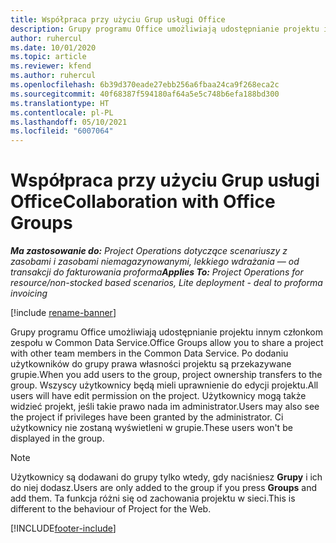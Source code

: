 ```yaml
---
title: Współpraca przy użyciu Grup usługi Office
description: Grupy programu Office umożliwiają udostępnianie projektu innym członkom zespołu w Common Data Service.
author: ruhercul
ms.date: 10/01/2020
ms.topic: article
ms.reviewer: kfend
ms.author: ruhercul
ms.openlocfilehash: 6b39d370eade27ebb256a6fbaa24ca9f268eca2c
ms.sourcegitcommit: 40f68387f594180af64a5e5c748b6efa188bd300
ms.translationtype: HT
ms.contentlocale: pl-PL
ms.lasthandoff: 05/10/2021
ms.locfileid: "6007064"
---
```

# <a name="collaboration-with-office-groups"></a><span data-ttu-id="1e677-103">Współpraca przy użyciu Grup usługi Office</span><span class="sxs-lookup"><span data-stu-id="1e677-103">Collaboration with Office Groups</span></span>

<span data-ttu-id="1e677-104">_**Ma zastosowanie do:** Project Operations dotyczące scenariuszy z zasobami i zasobami niemagazynowanymi, lekkiego wdrażania — od transakcji do fakturowania proforma_</span><span class="sxs-lookup"><span data-stu-id="1e677-104">_**Applies To:** Project Operations for resource/non-stocked based scenarios, Lite deployment - deal to proforma invoicing_</span></span>

[!include [rename-banner](~/includes/cc-data-platform-banner.md)]

<span data-ttu-id="1e677-105">Grupy programu Office umożliwiają udostępnianie projektu innym członkom zespołu w Common Data Service.</span><span class="sxs-lookup"><span data-stu-id="1e677-105">Office Groups allow you to share a project with other team members in the Common Data Service.</span></span> <span data-ttu-id="1e677-106">Po dodaniu użytkowników do grupy prawa własności projektu są przekazywane grupie.</span><span class="sxs-lookup"><span data-stu-id="1e677-106">When you add users to the group, project ownership transfers to the group.</span></span> <span data-ttu-id="1e677-107">Wszyscy użytkownicy będą mieli uprawnienie do edycji projektu.</span><span class="sxs-lookup"><span data-stu-id="1e677-107">All users will have edit permission on the project.</span></span> <span data-ttu-id="1e677-108">Użytkownicy mogą także widzieć projekt, jeśli takie prawo nada im administrator.</span><span class="sxs-lookup"><span data-stu-id="1e677-108">Users may also see the project if privileges have been granted by the administrator.</span></span> <span data-ttu-id="1e677-109">Ci użytkownicy nie zostaną wyświetleni w grupie.</span><span class="sxs-lookup"><span data-stu-id="1e677-109">These users won't be displayed in the group.</span></span>

> [!NOTE] 
> <span data-ttu-id="1e677-110">Użytkownicy są dodawani do grupy tylko wtedy, gdy naciśniesz **Grupy** i ich do niej dodasz.</span><span class="sxs-lookup"><span data-stu-id="1e677-110">Users are only added to the group if you press **Groups** and add them.</span></span> <span data-ttu-id="1e677-111">Ta funkcja różni się od zachowania projektu w sieci.</span><span class="sxs-lookup"><span data-stu-id="1e677-111">This is different to the behaviour of Project for the Web.</span></span> 



[!INCLUDE[footer-include](../includes/footer-banner.md)]